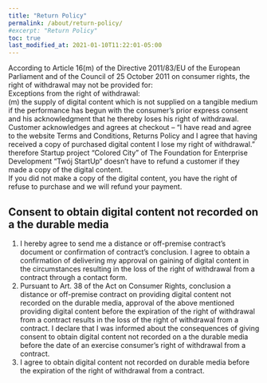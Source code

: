 ```yaml
---
title: "Return Policy"
permalink: /about/return-policy/
#excerpt: "Return Policy"
toc: true
last_modified_at: 2021-01-10T11:22:01-05:00
---
```


According to Article 16(m) of the Directive 2011/83/EU of the European Parliament and of the Council of 25 October 2011 on consumer rights, the right of withdrawal may not be provided for:<br/>
Exceptions from the right of withdrawal:<br/>
(m) the supply of digital content which is not supplied on a tangible medium if the performance has begun with the consumer’s prior express consent and his acknowledgment that he thereby loses his right of withdrawal.<br/>
Customer acknowledges and agrees at checkout – “I have read and agree to the website Terms and Conditions, Returns Policy and I agree that having received a copy of purchased digital content I lose my right of withdrawal.” therefore Startup project “Colored City” of The Foundation for Enterprise Development “Twój StartUp“ doesn’t have to refund a customer if they made a copy of the digital content.<br/>
If you did not make a copy of the digital content, you have the right of refuse to purchase and we will refund your payment.<br/>

## Consent to obtain digital content not recorded on a the durable media
1) I hereby agree to send me a distance or off-premise contract’s document or confirmation of contract’s conclusion. I agree to obtain a confirmation of delivering my approval on gaining of digital content in the circumstances resulting in the loss of the right of withdrawal from a contract through a contact form.<br/>
2) Pursuant to Art. 38 of the Act on Consumer Rights, conclusion a distance or off-premise contract on providing digital content not recorded on the durable media, approval of the above mentioned providing digital content before the expiration of the right of withdrawal from a contract results in the loss of the right of withdrawal from a contract. I declare that I was informed about the consequences of giving consent to obtain digital content not recorded on a the durable media before the date of an exercise consumer’s right of withdrawal from a contract.<br/>
3) I agree to obtain digital content not recorded on durable media before the expiration of the right of withdrawal from a contract.<br/>